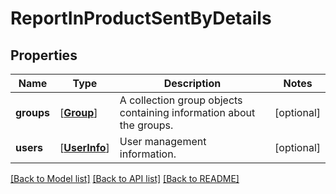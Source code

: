 # ReportInProductSentByDetails

## Properties
Name | Type | Description | Notes
------------ | ------------- | ------------- | -------------
**groups** | [[**Group**](Group.md)] | A collection group objects containing information about the groups. | [optional] 
**users** | [[**UserInfo**](UserInfo.md)] | User management information. | [optional] 

[[Back to Model list]](../README.md#documentation-for-models) [[Back to API list]](../README.md#documentation-for-api-endpoints) [[Back to README]](../README.md)


